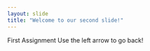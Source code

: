 ```yaml
---
layout: slide
title: "Welcome to our second slide!"
---
```

First Assignment
Use the left arrow to go back!
